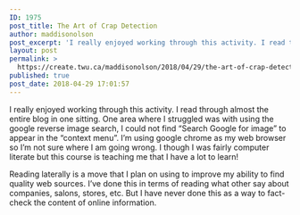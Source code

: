 ```yaml
---
ID: 1975
post_title: The Art of Crap Detection
author: maddisonolson
post_excerpt: 'I really enjoyed working through this activity. I read through almost the entire blog in one sitting. One area where I struggled was with using the google reverse image search, I could not find &ldquo;Search Google for image&rdquo; to appear in the &ldquo;context menu&rdquo;. I&rsquo;m using google chrome as my web browser so I&rsquo;m not &hellip; <p><a href="https://create.twu.ca/maddisonolson/2018/04/29/the-art-of-crap-detection/">+<span>  Read More</span></a></p>'
layout: post
permalink: >
  https://create.twu.ca/maddisonolson/2018/04/29/the-art-of-crap-detection/
published: true
post_date: 2018-04-29 17:01:57
---
```

I really enjoyed working through this activity. I read through almost the entire blog in one sitting. One area where I struggled was with using the google reverse image search, I could not find &#8220;Search Google for image&#8221; to appear in the &#8220;context menu&#8221;. I&#8217;m using google chrome as my web browser so I&#8217;m not sure where I am going wrong. I though I was fairly computer literate but this course is teaching me that I have a lot to learn!

Reading laterally is a move that I plan on using to improve my ability to find quality web sources. I&#8217;ve done this in terms of reading what other say about companies, salons, stores, etc. But I have never done this as a way to fact-check the content of online information.

&nbsp;